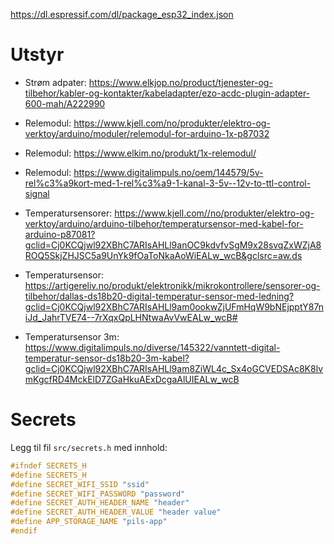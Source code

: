 https://dl.espressif.com/dl/package_esp32_index.json

# Utstyr

- Strøm adpater: https://www.elkjop.no/product/tjenester-og-tilbehor/kabler-og-kontakter/kabeladapter/ezo-acdc-plugin-adapter-600-mah/A222990
- Relemodul: https://www.kjell.com/no/produkter/elektro-og-verktoy/arduino/moduler/relemodul-for-arduino-1x-p87032
- Relemodul: https://www.elkim.no/produkt/1x-relemodul/
- Relemodul: https://www.digitalimpuls.no/oem/144579/5v-rel%c3%a9kort-med-1-rel%c3%a9-1-kanal-3-5v--12v-to-ttl-control-signal

- Temperatursensorer: https://www.kjell.com//no/produkter/elektro-og-verktoy/arduino/arduino-tilbehor/temperatursensor-med-kabel-for-arduino-p87081?gclid=Cj0KCQjwl92XBhC7ARIsAHLl9anOC9kdvfvSgM9x28svqZxWZjA8ROQ5SkjZHJSC5a9UnYk9fOaToNkaAoWiEALw_wcB&gclsrc=aw.ds
- Temperatursensor: https://artigereliv.no/produkt/elektronikk/mikrokontrollere/sensorer-og-tilbehor/dallas-ds18b20-digital-temperatur-sensor-med-ledning?gclid=Cj0KCQjwl92XBhC7ARIsAHLl9am0ookwZjUFmHqW9bNEjpptY87niJd_JahrTVE74--7rXqxQpLHNtwaAvVwEALw_wcB#
- Temperatursensor 3m: https://www.digitalimpuls.no/diverse/145322/vanntett-digital-temperatur-sensor-ds18b20-3m-kabel?gclid=Cj0KCQjwl92XBhC7ARIsAHLl9am8ZiWL4c_Sx4oGCVEDSAc8K8lvmKgcfRD4MckElD7ZGaHkuAExDcgaAlUIEALw_wcB

# Secrets

Legg til fil `src/secrets.h` med innhold:

```c++
#ifndef SECRETS_H
#define SECRETS_H
#define SECRET_WIFI_SSID "ssid"
#define SECRET_WIFI_PASSWORD "password"
#define SECRET_AUTH_HEADER_NAME "header"
#define SECRET_AUTH_HEADER_VALUE "header value"
#define APP_STORAGE_NAME "pils-app"
#endif
```
